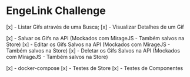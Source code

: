 # EngeLink Challenge

[x] - Listar Gifs através de uma Busca;
[x] - Visualizar Detalhes de um Gif


[x] - Salvar os Gifs na API (Mockados com MirageJS - Também salvos na Store)
[x] - Editar os Gifs Salvos na API (Mockados com MirageJS - Também salvos na Store)
[x] - Deletar os Gifs Salvos na API (Mockados com MirageJS - Também salvos na Store)

[x] - docker-compose
[x] - Testes de Store
[x] - Testes de Componentes

